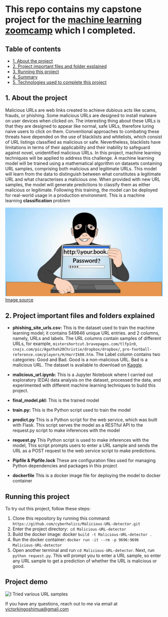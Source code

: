 # This repo contains my capstone project for the [machine learning zoomcamp](https://github.com/alexeygrigorev/mlbookcamp-code/tree/master/course-zoomcamp) which I completed.



## Table of contents

- [1. About the project](#topic1)
- [2. Project important files and folder explained](#topic2)
- [3. Running this project](#topic3)
- [4. Summary](#topic4)
- [5. Technologies used to complete this project](#topic5)


<h2 id="topic1"> 1. About the project</h2> 

Malicious URLs are web links created to achieve dubious acts like scams, frauds, or phishing. Some malicious URLs are designed to install malware on user devices when clicked on. The interesting thing about these URLs is that they are designed to appear like normal, safe URLs, therefore luring naive users to click on them.
Conventional approaches to combating these threats have depended on the use of blacklists and whitelists, which consist of URL listings classified as malicious or safe. Nevertheless, blacklists have limitations in terms of their applicability and their inability to safeguard against novel, unidentified malicious URLs. In this project, machine learning techniques will be applied to address this challenge. A machine learning model will be trained using a mathematical algorithm on datasets containing URL samples, comprising both malicious and legitimate URLs. This model will learn from the data to distinguish between what constitutes a legitimate URL and what characterises a malicious one. When provided with new URL samples, the model will generate predictions to classify them as either malicious or legitimate. Following this training, the model can be deployed for real-world usage in a production environment.
This is a machine learning **classification** problem 

![Phishing image](Images/maxresdefault.jpeg)
[Image source](https://www.govtech.com/blogs/lohrmann-on-cybersecurity/what-to-do-about-phishing.html)

<h2 id="topic2"> 2. Project important files and folders explained</h2> 

- **phishing_site_urls.csv:** This is the dataset used to train the machine learning model; it contains 549846 unique URL entries.
and 2 columns, namely, URLs and labels.
The URL columns contain samples of different URLs, for example, `mistershortcut.bravepages.com/tlfp1n9`, `cnajs.com/pic/Agatha%20Christie/dropbox/dropbox/`, `pro-football-reference.com/players/H/HarrIk00.htm`.
The Label column contains two categories: Good and Bad. Good is a non-malicious URL. Bad is a malicious URL. The dataset is available to download on [Kaggle](https://www.kaggle.com/datasets/ashharfarooqui/phising-urls).

- **malicious_url.ipynb:** This is a Jupyter Notebook where I carried out exploratory (EDA) data analysis on the dataset, processed the data, and experimented with different machine learning techniques to build this project.

- **final_model.pkl:** This is the trained model

- **train.py:** This is the Python script used to train the model
  
- **predict.py** This is a Python script for the web service, which was built with Flask. This script serves the model as a RESTful API to the request.py script to make inferences with the model

- **request.py** This Python script is used to make inferences with the model, This script prompts users to enter a URL sample and sends the URL as a POST request to the web service script to make predictions.

- **Pipfile & Pipfile.lock** These are configuration files used for managing Python dependencies and packages in this project

- **dockerfile** This is a docker image file for deploying the model to docker container

## Running this project
To try out this project, follow these steps:

1. Clone this repository by running this command: `https://github.com/cyberholics/Malicious-URL-detector.git`
2. Enter the project directory:` cd Malicious-URL-detector`
3. Build the docker image: docker `build -t Malicious-URL-detector .`
4. Run the docker container: `docker run -it --rm -p 9696:9696 Malicious-URL-detector`
5. Open another terminal and run `cd Malicious-URL-detector`. Next, run `python request.py`. This will prompt you to enter a URL sample, so enter any URL sample to get a prediction of whether the URL is malicious or good.
## Project demo
![I Tried various URL samples ]()

If you have any questions, reach out to me via email at victorkingoshimua@gmail.com
